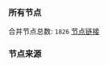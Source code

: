 ### 所有节点
合并节点总数: `1826`
[节点链接](https://raw.githubusercontent.com/rzhy1/11/master/sub/sub_merge_base64.txt)

### 节点来源
